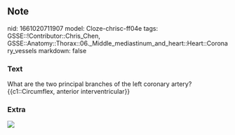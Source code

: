 ## Note
nid: 1661020711907
model: Cloze-chrisc-ff04e
tags: GSSE::!Contributor::Chris_Chen, GSSE::Anatomy::Thorax::06._Middle_mediastinum_and_heart::Heart::Coronary_vessels
markdown: false

### Text
<div class="toggle">
  What are the two principal branches of the left coronary artery?
  {{c1::Circumflex, anterior interventricular}}
</div>

### Extra
<img src="tmp44koa3se.png">
